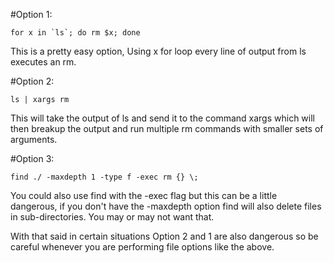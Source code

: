 #Option 1:
~~~
for x in `ls`; do rm $x; done
~~~
This is a pretty easy option, Using x for loop every line of output from ls executes an rm.

#Option 2:
~~~
ls | xargs rm
~~~

This will take the output of ls and send it to the command xargs which will then breakup the output and run multiple rm commands with smaller sets of arguments.

#Option 3:
~~~
find ./ -maxdepth 1 -type f -exec rm {} \;
~~~

You could also use find with the -exec flag but this can be a little dangerous, if you don't have the -maxdepth option find will also delete files in sub-directories. You may or may not want that.

With that said in certain situations Option 2 and 1 are also dangerous so be careful whenever you are performing file options like the above.
